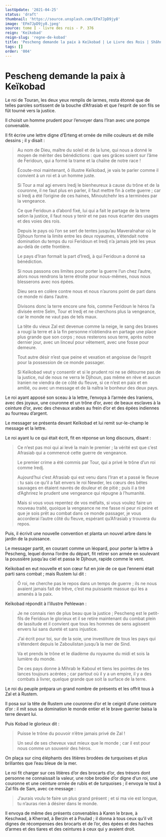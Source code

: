 ```yaml
---
lastUpdate: '2021-04-25'
status: 'draft'
thumbnail: 'https://source.unsplash.com/EFm7JpD9jy8'
image: 'EFm7JpD9jy8.jpeg'
source: tome I - livre des rois - P. 376
reign: 'Keïkobad'
reign-slug: 'regne-de-kobad'
title: 'Pescheng demande la paix à Keïkobad | Le Livre des Rois | Shâhnâmeh'
tags: []
order: '004'
---
```


# Pescheng demande la paix à Keïkobad

Le roi de Touran, les deux yeux remplis de larmes, resta étonné que de telles paroles sortissent de la bouche d’Afrasiab et que l’esprit de son fils se fût tourné vers la justice.

Il choisit un homme prudent pour l’envoyer dans l’Iran avec une pompe convenable.

Il fit écrire une lettre digne d’Erteng et ornée de mille couleurs et de mille dessins ; il y disait :

> Au nom de Dieu, maître du soleil et de la lune, qui nous a donné le moyen de mériter des bénédictions : que ses grâces soient sur l’âme de Feridoun, qui a formé la trame et la chaîne de notre race !
>
> Écoute-moi maintenant, ô illustre Keïkobad, je vais te parler comme il convient à un roi et à un homme juste.
>
> Si Tour a mal agi envers Iredj le bienheureux à cause du trône et de la couronne, il ne faut plus en parler, il faut mettre fin à cette guerre ; car si Iredj a été l’origine de ces haines, Minoutchehr les a terminées par la vengeance.
>
> Ce que Feridoun a d’abord fixé, lui qui a fait le partage de la terre selon la justice, il faut nous y tenir et ne pas nous écarter des usages et des voies des rois.
>
> Depuis le pays où l’on se sert de tentes jusqu’au Maveralnahar où le Djihoun forme la limite entre les deux royaumes, s’étendait notre domination du temps du roi Feridoun et Iredj n’a jamais jeté les yeux au-delà de cette frontière.
>
> Le pays d’Iran formait la part d’Iredj, à qui Feridoun a donné sa bénédiction.
>
> Si nous passons ces limites pour porter la guerre l’un chez l’autre, alors nous rendrons la terre étroite pour nous-mêmes, nous nous blesserons avec nos épées.
>
> Dieu sera en colère contre nous et nous n’aurons point de part dans ce monde ni dans l’autre.
>
> Divisons donc la terre encore une fois, comme Feridoun le héros l’a divisée entre Selm, Tour et Iredj et ne cherchons plus la vengeance, car le monde ne vaut pas de tels maux.
>
> La tête du vieux Zal est devenue comme la neige, le sang des braves a rougi la terre et à la fin personne n’obtiendra en partage une place plus grande que son corps ; nous resterons sous terre, après notre dernier jour, avec un linceul pour vêtement, avec une fosse pour demeure.
>
> Tout autre désir n’est que peine et vexation et angoisse de l’esprit pour la possession de ce monde passager.
>
> Si Keïkobad veut y consentir et si le prudent roi ne se détourne pas de la justice, nul de nous ne verra le Djihoun, pas même en rêve et aucun Iranien ne viendra de ce côté du fleuve, si ce n’est en paix et en amitié, ou avec un message et de là naîtra le bonheur des deux pays.

Le roi ayant apposé son sceau à la lettre, l’envoya à l’armée des Iraniens, avec des joyaux, une couronne et un trône d’or, avec de beaux esclaves à la ceinture d’or, avec des chevaux arabes au frein d’or et des épées indiennes au fourreau d’argent.

Le messager se présenta devant Keïkobad et lui remit sur-le-champ le message et la lettre.

Le roi ayant lu ce qui était écrit, fit en réponse un long discours, disant :

> Ce n’est pas moi qui ai levé la main le premier ; la vérité est que c’est Afrasiab qui a commencé cette guerre de vengeance.
>
> Le premier crime a été commis par Tour, qui a privé le trône d’un roi comme Iredj.
>
> Aujourd’hui c’est Afrasiab qui est venu dans l’Iran et a passé le fleuve : tu sais ce qu’il a fait envers le roi Newder, les cœurs des bêtes sauvages en étaient navrés de douleur et de pitié ; puis il a tiré d’Aghrirez le prudent une vengeance qui répugne à l’humanité.
>
> Mais si vous vous repentez de vos méfaits, si vous voulez faire un nouveau traité, quoique la vengeance ne me fasse ni peur ni peine et que je sois prêt au combat dans ce monde passager, je vous accorderai l’autre côté du fleuve, espérant qu’Afrasiab y trouvera du repos.

Puis, il écrivit une nouvelle convention et planta un nouvel arbre dans le jardin de la puissance.

Le messager partit, en courant comme un léopard, pour porter la lettre à Pescheng, lequel donna l’ordre du départ, fit retirer son armée en soulevant la poussière jusqu’au ciel et passa le Djihoun, rapide comme le vent.

Keïkobad en eut nouvelle et son cœur fut en joie de ce que l’ennemi était parti sans combat ; mais Rustem lui dit :

> Ô roi, ne cherche pas le repos dans un temps de guerre ; ils ne nous avaient jamais fait de trêve, c’est ma puissante massue qui les a amenés à la paix.

Keïkobad répondit à l’illustre Pehlewan :

> Je ne connais rien de plus beau que la justice ; Pescheng est le petit-fils de Feridoun le glorieux et il se retire maintenant du combat plein de lassitude et il convient que tous les hommes de sens agissent envers lui sans dureté et sans injustice.
>
> J’ai écrit pour toi, sur de la soie, une investiture de tous les pays qui s’étendent depuis le Zaboulistan jusqu’à la mer de Sind.
>
> Va et prends le trône et le diadème du royaume du midi et sois la lumière du monde.
>
> De ces pays donne à Mihrab le Kaboul et tiens les pointes de tes lances toujours acérées ; car partout où il y a un empire, il y a des combats à livrer, quelque grande que soit la surface de la terre.

Le roi du peuple prépara un grand nombre de présents et les offrit tous à Zal et à Rustem.

Il posa sur la tête de Rustem une couronne d’or et le ceignit d’une ceinture d’or : il mit sous sa domination le monde entier et le brave guerrier baisa la terre devant lui.

Puis Kobad le glorieux dit :

> Puisse le trône du pouvoir n’être jamais privé de Zal !
>
> Un seul de ses cheveux vaut mieux que le monde ; car il est pour nous comme un souvenir des héros.

On plaça sur cinq éléphants des litières brodées de turquoises et plus brillantes que l’eau bleue de la mer.

Le roi fit charger sur ces litières d’or des brocarts d’or, des trésors dont personne ne connaissait la valeur, une robe brodée d’or digne d’un roi, une couronne et une ceinture ornée de rubis et de turquoises ; il envoya le tout à Zal fils de Sam, avec ce message :

> J’aurais voulu te faire un plus grand présent ; et si ma vie est longue, tu n’auras rien à désirer dans le monde.

Il envoya de même des présents convenables à Karen le brave, à Keschwad, à Kherrad, à Berzin et à Poulad ; il donna à tous ceux qu’il vit dignes de récompenses des brocarts et de l’or, des épées et des haches d’armes et des tiares et des ceintures à ceux qui y avaient droit.
